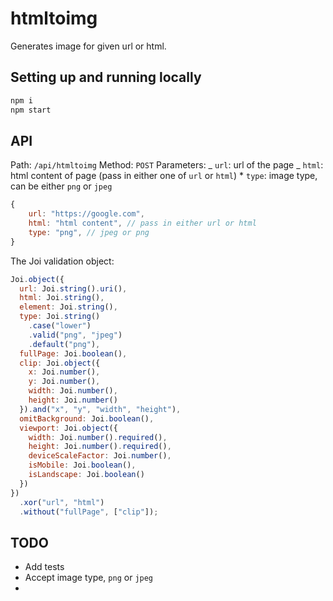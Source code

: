 # htmltoimg

Generates image for given url or html.

## Setting up and running locally

```sh
npm i
npm start
```

## API

Path: `/api/htmltoimg`
Method: `POST`
Parameters:
_ `url`: url of the page
_ `html`: html content of page (pass in either one of `url` or `html`) \* `type`: image type, can be either `png` or `jpeg`

```js
{
    url: "https://google.com",
    html: "html content", // pass in either url or html
    type: "png", // jpeg or png
}
```

The Joi validation object:

```js
Joi.object({
  url: Joi.string().uri(),
  html: Joi.string(),
  element: Joi.string(),
  type: Joi.string()
    .case("lower")
    .valid("png", "jpeg")
    .default("png"),
  fullPage: Joi.boolean(),
  clip: Joi.object({
    x: Joi.number(),
    y: Joi.number(),
    width: Joi.number(),
    height: Joi.number()
  }).and("x", "y", "width", "height"),
  omitBackground: Joi.boolean(),
  viewport: Joi.object({
    width: Joi.number().required(),
    height: Joi.number().required(),
    deviceScaleFactor: Joi.number(),
    isMobile: Joi.boolean(),
    isLandscape: Joi.boolean()
  })
})
  .xor("url", "html")
  .without("fullPage", ["clip"]);
```

## TODO

- Add tests
- Accept image type, `png` or `jpeg`
-
